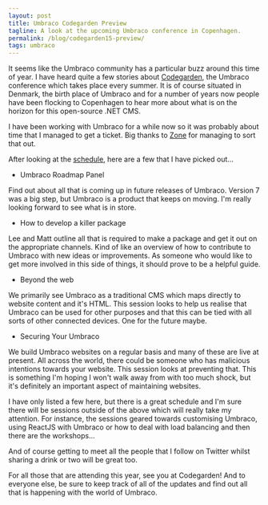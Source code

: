 ```yaml
---
layout: post
title: Umbraco Codegarden Preview
tagline: A look at the upcoming Umbraco conference in Copenhagen.
permalink: /blog/codegarden15-preview/
tags: umbraco
---
```


It seems like the Umbraco community has a particular buzz around this time of year. I have heard quite a few stories about [Codegarden](http://codegarden15.com/), the Umbraco conference which takes place every summer. It is of course situated in Denmark, the birth place of Umbraco and for a number of years now people have been flocking to Copenhagen to hear more about what is on the horizon for this open-source .NET CMS.

I have been working with Umbraco for a while now so it was probably about time that I managed to get a ticket. Big thanks to [Zone](https://www.thisiszone.com/join) for managing to sort that out.

After looking at the [schedule](http://codegarden15.com/schedule), here are a few that I have picked out...

- Umbraco Roadmap Panel

Find out about all that is coming up in future releases of Umbraco. Version 7 was a big step, but Umbraco is a product that keeps on moving. I'm really looking forward to see what is in store.

- How to develop a killer package

Lee and Matt outline all that is required to make a package and get it out on the appropriate channels. Kind of like an overview of how to contribute to Umbraco with new ideas or improvements. As someone who would like to get more involved in this side of things, it should prove to be a helpful guide.
 
- Beyond the web

We primarily see Umbraco as a traditional CMS which maps directly to website content and it's HTML. This session looks to help us realise that Umbraco can be used for other purposes and that this can be tied with all sorts of other connected devices. One for the future maybe.

- Securing Your Umbraco

We build Umbraco websites on a regular basis and many of these are live at present. All across the world, there could be someone who has malicious intentions towards your website. This session looks at preventing that. This is something I'm hoping I won't walk away from with too much shock, but it's definitely an important aspect of maintaining websites.

I have only listed a few here, but there is a great schedule and I'm sure there will be sessions outside of the above which will really take my attention. For instance, the sessions geared towards customising Umbraco, using ReactJS with Umbraco or how to deal with load balancing and then there are the workshops...

And of course getting to meet all the people that I follow on Twitter whilst sharing a drink or two will be great too.

For all those that are attending this year, see you at Codegarden! And to everyone else, be sure to keep track of all of the updates and find out all that is happening with the world of Umbraco.



